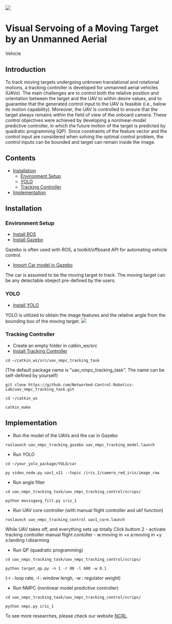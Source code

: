 ![](https://i.imgur.com/ipB5pAy.jpg)
# Visual Servoing of a Moving Target by an Unmanned Aerial
Vehicle
## Introduction
To track moving targets undergoing unknown translational and rotational motions, a tracking controller is developed for unmanned aerial vehicles (UAVs). 
The main challenges are to control both the relative position and orientation between the target and the UAV to within desire values, 
and to guarantee that the generated control input to the UAV is feasible (i.e., below its motion capability). 
Moreover, the UAV is controlled to ensure that the target always remains within the field of view of the onboard camera. 
These control objectives were achieved by developing a nonlinear-model predictive controller, 
in which the future motion of the target is predicted by quadratic programming (QP). 
Since constraints of the feature vector and the control input are considered when solving the optimal control problem, 
the control inputs can be bounded and target can remain inside the image. 

## Contents
* [Installation](https://github.com/Networked-Control-Robotics-Lab/uav_nmpc_tracking_task/blob/main/README.md#installation)
    * [Environment Setup](https://github.com/Networked-Control-Robotics-Lab/uav_nmpc_tracking_task/blob/main/README.md#environment-setup)
    * [YOLO](https://github.com/Networked-Control-Robotics-Lab/uav_nmpc_tracking_task/blob/main/README.md#yolo)
    * [Tracking Controller](https://github.com/Networked-Control-Robotics-Lab/uav_nmpc_tracking_task/blob/main/README.md#tracking-controller)
* [Implementation](https://github.com/Networked-Control-Robotics-Lab/uav_nmpc_tracking_task/blob/main/README.md#implementation)

## Installation
### Environment Setup
* [Install ROS](http://wiki.ros.org/ROS/Installation)
* [Install Gazebo](https://dev.px4.io/v1.9.0/en/simulation/ros_interface.html) 

Gazebo is often used with ROS, a toolkit/offboard API for automating vehicle control. 
* [Import Car model in Gazebo](https://github.com/osrf/car_demo)

The car is assumed to be the moving target to track. The moving target can be any detectable obeject pre-defined by the users. 
### YOLO
* [Install YOLO](https://github.com/n8886919/YOLO#Licence-Plate-Detection)

YOLO is utilized to obtain the image features and the relative angle from the bounding box of the moving target.
![](https://i.imgur.com/hAZaUgz.png)
### Tracking Controller
* Create an empty folder in catkin_ws/src
* [Install Tracking Controller](https://github.com/Networked-Control-Robotics-Lab/uav_nmpc_tracking_task)
 ```
cd ~/catkin_ws/src/uav_nmpc_tracking_task
```

(The default package name is "uav_nmpc_tracking_task". The name can be self-defined by yourself)

```
git clone https://github.com/Networked-Control-Robotics-Lab/uav_nmpc_tracking_task.git
```
```
cd ~/catkin_ws
```

```
catkin_make
```
## Implementation
* Run the model of the UAVs and the car in Gazebo
```
roslaunch uav_nmpc_tracking_gazebo uav_nmpc_tracking_model.launch
```
* Run YOLO
```
cd ~/your_yolo_package/YOLO/car 
```
```
py video_node.py uav1_v11 --topic /iris_1/camera_red_iris/image_raw
```
* Run angle filter
```
cd uav_nmpc_tracking_task/uav_nmpc_tracking_control/scrips/
```
```
python movingavg_filt.py iris_1
```
* Run UAV core controller (with manual flight controller and ukf function)
```
roslaunch uav_nmpc_tracking_control uav1_core.launch
```
While UAV takes off, and everything sets up totally
Click buttom 2 - activate tracking controller
manual flight contoller - w:moving in +x a:moving in +y s:landing l:disarming 
* Run QP (quadratic programming)
```
cd uav_nmpc_tracking_task/uav_nmpc_tracking_control/scrips/
```
```
python target_qp.py -n 1 -r 80 -l 600 -w 0.1
```
(-r : loop rate, -l : window lengh, -w : regulator weight)
* Run NMPC (nonlinear model predictive controller)
```
cd uav_nmpc_tracking_task/uav_nmpc_tracking_control/scrips/
```
```
python nmpc.py iris_1
```


To see more researches, please check our website [NCRL](http://ncrl.nctu.edu.tw/).
